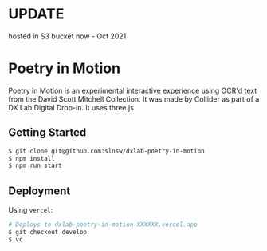 # UPDATE

hosted in S3 bucket now - Oct 2021

# Poetry in Motion

Poetry in Motion is an experimental interactive experience using OCR'd text from the David Scott Mitchell Collection. It was made by Collider as part of a DX Lab Digital Drop-in. It uses three.js

## Getting Started

```bash
$ git clone git@github.com:slnsw/dxlab-poetry-in-motion
$ npm install
$ npm run start
```

## Deployment

Using `vercel`:

```bash
# Deploys to dxlab-poetry-in-motion-XXXXXX.vercel.app
$ git checkout develop
$ vc
```
